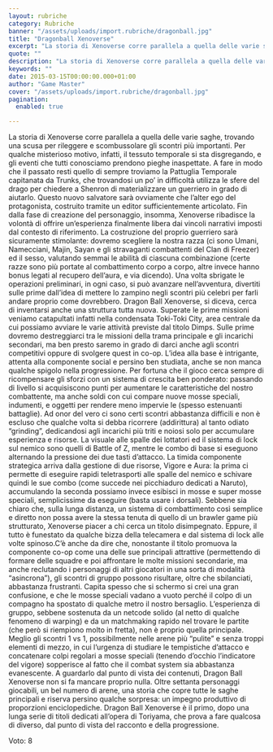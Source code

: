```yaml
---
layout: rubriche
category: Rubriche
banner: "/assets/uploads/import.rubriche/dragonball.jpg"
title: "Dragonball Xenoverse"
excerpt: "La storia di Xenoverse corre parallela a quella delle varie saghe, trovando una scusa per rileggere e scombussolare gli scontri più importanti. Per qualche misterioso motivo, infatti, il tessuto temporale si sta disgregando, e gli eventi che tutti conosciamo prendono pieghe inaspettate. A fare in modo che il passato resti quello di sempre troviamo la [&hellip"
quote: ""
description: "La storia di Xenoverse corre parallela a quella delle varie saghe, trovando una scusa per rileggere e scombussolare gli scontri più importanti. Per qualche misterioso motivo, infatti, il tessuto temporale si sta disgregando, e gli eventi che tutti conosciamo prendono pieghe inaspettate. A fare in modo che il passato resti quello di sempre troviamo la [&hellip"
keywords: ""
date: 2015-03-15T00:00:00.000+01:00
author: "Game Master"
cover: "/assets/uploads/import.rubriche/dragonball.jpg"
pagination:
  enabled: true

---
```


[](https://hotmc.com/wp-content/uploads/2015/03/dragonball.jpg)

La storia di Xenoverse corre parallela a quella delle varie saghe, trovando una scusa per rileggere e scombussolare gli scontri più importanti. Per qualche misterioso motivo, infatti, il tessuto temporale si sta disgregando, e gli eventi che tutti conosciamo prendono pieghe inaspettate. A fare in modo che il passato resti quello di sempre troviamo la Pattuglia Temporale capitanata da Trunks, che trovandosi un po’ in difficoltà utilizza le sfere del drago per chiedere a Shenron di materializzare un guerriero in grado di aiutarlo. Questo nuovo salvatore sarà ovviamente che l’alter ego del protagonista, costruito tramite un editor sufficientemente articolato. Fin dalla fase di creazione del personaggio, insomma, Xenoverse ribadisce la volontà di offrire un’esperienza finalmente libera dai vincoli narrativi imposti dal contesto di riferimento. La costruzione del proprio guerriero sarà sicuramente stimolante: dovremo scegliere la nostra razza (ci sono Umani, Namecciani, Majin, Sayan e gli stravaganti combattenti del Clan di Freezer) ed il sesso, valutando semmai le abilità di ciascuna combinazione (certe razze sono più portate al combattimento corpo a corpo, altre invece hanno bonus legati al recupero dell’aura, e via dicendo). Una volta sbrigate le operazioni preliminari, in ogni caso, si può avanzare nell’avventura, divertiti sulle prime dall’idea di mettere lo zampino negli scontri più celebri per farli andare proprio come dovrebbero. Dragon Ball Xenoverse, si diceva, cerca di inventarsi anche una struttura tutta nuova. Superate le prime missioni veniamo catapultati infatti nella condensata Toki-Toki City, area centrale da cui possiamo avviare le varie attività previste dal titolo Dimps. Sulle prime dovremo destreggiarci tra le missioni della trama principale e gli incarichi secondari, ma ben presto saremo in grado di darci anche agli scontri competitivi oppure di svolgere quest in co-op. L’idea alla base è intrigante, attenta alla componente social e persino ben studiata, anche se non manca qualche spigolo nella progressione. Per fortuna che il gioco cerca sempre di ricompensare gli sforzi con un sistema di crescita ben ponderato: passando di livello si acquisiscono punti per aumentare le caratteristiche del nostro combattente, ma anche soldi con cui compare nuove mosse speciali, indumenti, e oggetti per rendere meno impervie le (spesso estenuanti battaglie). Ad onor del vero ci sono certi scontri abbastanza difficili e non è escluso che qualche volta si debba ricorrere (addirittura) al tanto odiato “grinding”, dedicandosi agli incarichi più triti e noiosi solo per accumulare esperienza e risorse. La visuale alle spalle dei lottatori ed il sistema di lock sul nemico sono quelli di Battle of Z, mentre le combo di base si eseguono alternando la pressione dei due tasti d’attacco. La timida componente strategica arriva dalla gestione di due risorse, Vigore e Aura: la prima ci permette di eseguire rapidi teletrasporti alle spalle del nemico e schivare quindi le sue combo (come succede nei picchiaduro dedicati a Naruto), accumulando la seconda possiamo invece esibisci in mosse e super mosse speciali, semplicissime da eseguire (basta usare i dorsali). Sebbene sia chiaro che, sulla lunga distanza, un sistema di combattimento così semplice e diretto non possa avere la stessa tenuta di quello di un brawler game più strutturato, Xenoverse piacer a chi cerca un titolo disimpegnato. Eppure, il tutto è funestato da qualche bizza della telecamera e dal sistema di lock alle volte spinoso.C’è anche da dire che, nonostante il titolo promuova la componente co-op come una delle sue principali attrattive (permettendo di formare delle squadre e poi affrontare le molte missioni secondarie, ma anche reclutando i personaggi di altri giocatori in una sorta di modalità “asincrona”), gli scontri di gruppo possono risultare, oltre che sbilanciati, abbastanza frustranti. Capita spesso che si schermo si crei una gran confusione, e che le mosse speciali vadano a vuoto perché il colpo di un compagno ha spostato di qualche metro il nostro bersaglio. L’esperienza di gruppo, sebbene sostenuta da un netcode solido (al netto di qualche fenomeno di warping) e da un matchmaking rapido nel trovare le partite (che però si riempiono molto in fretta), non è proprio quella principale. Meglio gli scontri 1 vs 1, possibilmente nelle arene più “pulite” e senza troppi elementi di mezzo, in cui l’urgenza di studiare le tempistiche d’attacco e concatenare colpi regolari a mosse speciali (tenendo d’occhio l’indicatore del vigore) sopperisce al fatto che il combat system sia abbastanza evanescente. A guardarlo dal punto di vista dei contenuti, Dragon Ball Xenoverse non si fa mancare proprio nulla. Oltre settanta personaggi giocabili, un bel numero di arene, una storia che copre tutte le saghe principali e riserva persino qualche sorpresa: un impegno produttivo di proporzioni enciclopediche. Dragon Ball Xenoverse è il primo, dopo una lunga serie di titoli dedicati all’opera di Toriyama, che prova a fare qualcosa di diverso, dal punto di vista del racconto e della progressione.

Voto: 8